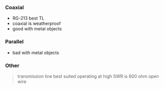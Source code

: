 ### Coaxial
- RG-213 best TL
- coaxial is weatherproof
- good with metal objects
### Parallel
- bad with metal objects
### Other
> transmission line best suited operating at high SWR is 600 ohm open wire